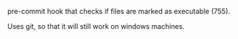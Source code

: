 pre-commit hook that checks if files are marked as executable (755).

Uses git, so that it will still work on windows machines.
